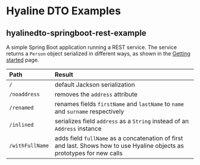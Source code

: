 Hyaline DTO Examples
====================

## hyalinedto-springboot-rest-example

A simple Spring Boot application running a REST service.
The service returns a `Person` object serialized in different ways, as shown in the [Getting started](https://github.com/Bluesoul/hyaline-dto/wiki/Getting-started) page.

Path | Result 
:-----|:-----------
`/` | default Jackson serialization
`/noaddress` | removes the `address` attribute
`/renamed` | renames fields `firstName` and `lastName` to `name` and `surname` respectively
`/inlined` | serializes field `address` as a `String` instead of an `Address` instance
`/withFullName` | adds field `fullName` as a concatenation of first and last. Shows how to use Hyaline objects as prototypes for new calls 
